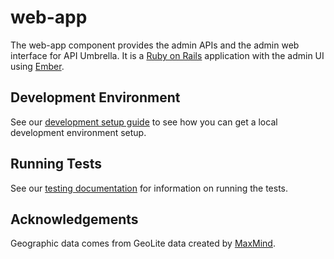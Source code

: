 # web-app

The web-app component provides the admin APIs and the admin web interface for API Umbrella. It is a [Ruby on Rails](http://rubyonrails.org) application with the admin UI using [Ember](http://emberjs.com).

## Development Environment

See our [development setup guide](https://api-umbrella.readthedocs.org/en/latest/developer/dev-setup.html) to see how you can get a local development environment setup.

## Running Tests

See our [testing documentation](https://api-umbrella.readthedocs.org/en/latest/developer/testing.html) for information on running the tests.

## Acknowledgements

Geographic data comes from GeoLite data created by [MaxMind](http://www.maxmind.com).

